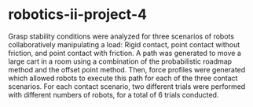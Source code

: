 # robotics-ii-project-4

Grasp stability conditions were analyzed for three scenarios of robots collaboratively manipulating a load: Rigid contact, point contact without friction, and point contact with friction. A path was generated to move a large cart in a room using a combination of the probabilistic roadmap method and the offset point method. Then, force profiles were generated which allowed robots to execute this path for each of the three contact scenarios. For each contact scenario, two different trials were performed with different numbers of robots, for a total of 6 trials conducted.
